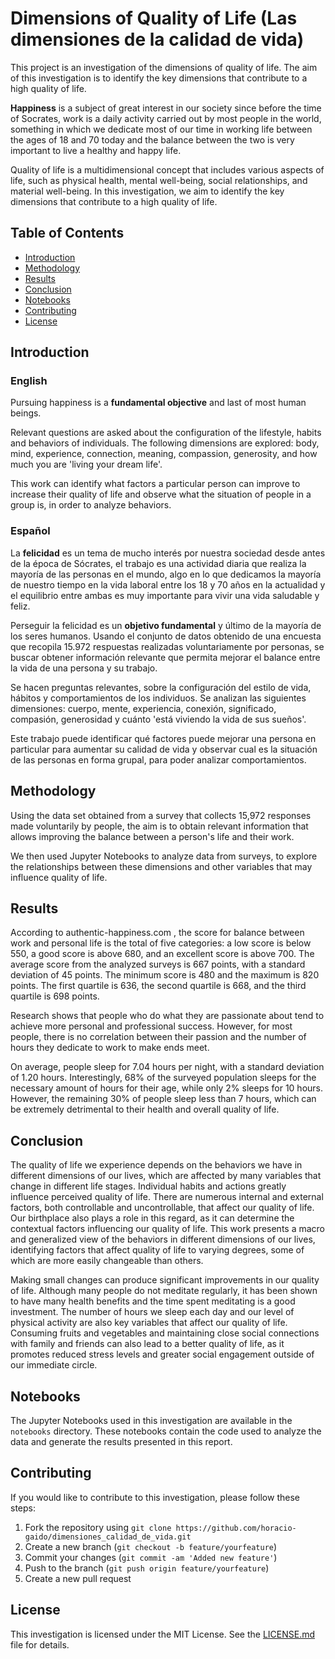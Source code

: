 # Dimensions of Quality of Life (Las dimensiones de la calidad de vida)

This project is an investigation of the dimensions of quality of life. The aim of this investigation is to identify the key dimensions that contribute to a high quality of life.


**Happiness** is a subject of great interest in our society since before the time of Socrates, work is a daily activity carried out by most people in the world, something in which we dedicate most of our time in working life between the ages of 18 and 70 today and the balance between the two is very important to live a healthy and happy life.


Quality of life is a multidimensional concept that includes various aspects of life, such as physical health, mental well-being, social relationships, and material well-being. In this investigation, we aim to identify the key dimensions that contribute to a high quality of life.

## Table of Contents

- [Introduction](#introduction)
- [Methodology](#methodology)
- [Results](#results)
- [Conclusion](#conclusion)
- [Notebooks](#notebooks)
- [Contributing](#contributing)
- [License](#license)

## Introduction

### English

Pursuing happiness is a **fundamental objective** and last of most human beings.



Relevant questions are asked about the configuration of the lifestyle, habits and behaviors of individuals. The following dimensions are explored: body, mind, experience, connection, meaning, compassion, generosity, and how much you are 'living your dream life'.

This work can identify what factors a particular person can improve to increase their quality of life and observe what the situation of people in a group is, in order to analyze behaviors.

### Español
La **felicidad** es un tema de mucho interés por nuestra sociedad desde antes de la época de Sócrates, el trabajo es una actividad diaria que realiza la mayoría de las personas en el mundo, algo en lo que dedicamos la mayoría de nuestro tiempo en la vida laboral entre los 18 y 70 años en la actualidad y el equilibrio entre ambas es muy importante para vivir una vida saludable y feliz. 

Perseguir la felicidad es un **objetivo fundamental** y último de la mayoría de los seres humanos.
Usando el conjunto de datos obtenido de una encuesta que recopila 15.972 respuestas realizadas voluntariamente por personas, se buscar obtener información relevante que permita mejorar el balance entre la vida de una persona y su trabajo. 

Se hacen preguntas relevantes, sobre la configuración del estilo de vida, hábitos y comportamientos de los individuos. Se analizan las siguientes dimensiones: cuerpo, mente, experiencia, conexión, significado, compasión, generosidad y cuánto 'está viviendo la vida de sus sueños'. 

Este trabajo puede identificar qué factores puede mejorar una persona en particular para aumentar su calidad de vida y observar cual es la situación de las personas en forma grupal, para poder analizar comportamientos.


## Methodology

Using the data set obtained from a survey that collects 15,972 responses made voluntarily by people, the aim is to obtain relevant information that allows improving the balance between a person's life and their work.


We then used Jupyter Notebooks to analyze data from surveys, to explore the relationships between these dimensions and other variables that may influence quality of life.

## Results

According to authentic-happiness.com , the score for balance between work and personal life is the total of five categories: a low score is below 550, a good score is above 680, and an excellent score is above 700. The average score from the analyzed surveys is 667 points, with a standard deviation of 45 points. The minimum score is 480 and the maximum is 820 points. The first quartile is 636, the second quartile is 668, and the third quartile is 698 points.

Research shows that people who do what they are passionate about tend to achieve more personal and professional success. However, for most people, there is no correlation between their passion and the number of hours they dedicate to work to make ends meet.

On average, people sleep for 7.04 hours per night, with a standard deviation of 1.20 hours. Interestingly, 68% of the surveyed population sleeps for the necessary amount of hours for their age, while only 2% sleeps for 10 hours. However, the remaining 30% of people sleep less than 7 hours, which can be extremely detrimental to their health and overall quality of life.

## Conclusion

The quality of life we experience depends on the behaviors we have in different dimensions of our lives, which are affected by many variables that change in different life stages. Individual habits and actions greatly influence perceived quality of life. There are numerous internal and external factors, both controllable and uncontrollable, that affect our quality of life. Our birthplace also plays a role in this regard, as it can determine the contextual factors influencing our quality of life. This work presents a macro and generalized view of the behaviors in different dimensions of our lives, identifying factors that affect quality of life to varying degrees, some of which are more easily changeable than others. 

Making small changes can produce significant improvements in our quality of life. Although many people do not meditate regularly, it has been shown to have many health benefits and the time spent meditating is a good investment. The number of hours we sleep each day and our level of physical activity are also key variables that affect our quality of life. Consuming fruits and vegetables and maintaining close social connections with family and friends can also lead to a better quality of life, as it promotes reduced stress levels and greater social engagement outside of our immediate circle.

## Notebooks

The Jupyter Notebooks used in this investigation are available in the `notebooks` directory. These notebooks contain the code used to analyze the data and generate the results presented in this report.

## Contributing

If you would like to contribute to this investigation, please follow these steps:

1. Fork the repository using `git clone https://github.com/horacio-gaido/dimensiones_calidad_de_vida.git `
2. Create a new branch (`git checkout -b feature/yourfeature`)
3. Commit your changes (`git commit -am 'Added new feature'`)
4. Push to the branch (`git push origin feature/yourfeature`)
5. Create a new pull request

## License

This investigation is licensed under the MIT License. See the [LICENSE.md](https://github.com/horacio-gaido/dimensions_of_quality_of_life/blob/main/LICENCE.md) file for details.
